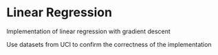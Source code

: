 # Linear Regression

Implementation of linear regression with gradient descent

Use datasets from UCI to confirm the correctness of the implementation
